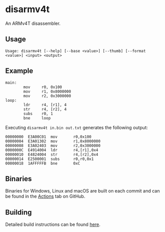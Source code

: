 # disarmv4t
An ARMv4T disassembler.

## Usage
```
Usage: disarmv4t [--help] [--base <value>] [--thumb] [--format <value>] <input> <output>
```

## Example
```
main:
        mov     r0, 0x100
        mov     r1, 0x8000000
        mov     r2, 0x3000000
loop:
        ldr     r4, [r1], 4
        str     r4, [r2], 4
        subs    r0, 1
        bne     loop
```

Executing `disarmv4t in.bin out.txt` generates the following output:

```
00000000  E3A00C01  mov       r0,0x100
00000004  E3A01302  mov       r1,0x8000000
00000008  E3A02403  mov       r2,0x3000000
0000000C  E4914004  ldr       r4,[r1],0x4
00000010  E4824004  str       r4,[r2],0x4
00000014  E2500001  subs      r0,r0,0x1
00000018  1AFFFFFB  bne       0xC
```

## Binaries
Binaries for Windows, Linux and macOS are built on each commit and can be found in the [Actions](https://github.com/jsmolka/disarmv4t/actions) tab on GitHub.

## Building
Detailed build instructions can be found [here](BUILDING.md).
